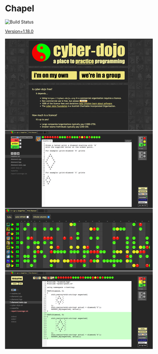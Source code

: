 # Chapel

![Build Status](https://travis-ci.org/cyber-dojo-languages/chapel.svg?branch=master)

[Version=1.18.0](https://github.com/cyber-dojo-languages/chapel/blob/master/check_version.sh)

![cyber-dojo.org home page](https://github.com/cyber-dojo/cyber-dojo/blob/master/shared/home_page_snapshot.png)
